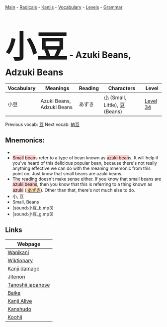 <style> bigfont {font-size: 100px}</style>
[Main](../README.md) -
[Radicals](../radicals.md) -
[Kanjis](../kanjis.md) -
[Vocabulary](../vocabulary.md) -
[Levels](../levels.md) -
[Grammar](../grammar.md)
# <bigfont> 小豆</bigfont> - Azuki Beans, Adzuki Beans 

| Vocabulary | Meanings | Reading | Characters | Level |
| --- | --- | --- | --- | --- |
| 小豆 | Azuki Beans, Adzuki Beans | あずき |  [小](../kanjis/小.md) (Small, Little), [豆](../kanjis/豆.md) (Beans) | [Level 34](../levels/wk_level34.md) |

Previous vocab: [豆](豆.md) Next vocab: [納豆](納豆.md) 

## Mnemonics:

* 
* <span style="background-color:#ffcccb"> Small</span> <span style="background-color:#ffcccb"> bean</span>s refer to a type of bean known as <span style="background-color:#ffcccb"> azuki bean</span>s. It will help if you've heard of this delicious popular bean, because there's not really anything effective we can do with the meaning mnemonic from this point on. Just know that small beans are azuki beans.
* The reading doesn't make sense either. If you know that small beans are <span style="background-color:#ffcccb"> azuki beans</span>, then you know that this is referring to a thing known as <span style="background-color:#ffcccb"> azuki</span> (<span style="background-color:#fed8b1"> [あずき](https://jisho.org/search/あずき)</span>). Other than that, there's not much else to do.
* 小, 豆
* Small, Beans
* [sound:小豆_b.mp3]
* [sound:小豆_g.mp3]


## Links 

| Webpage |
| --- |
| [Wanikani          ](https://www.wanikani.com/kanji/小豆) |
| [Wiktionary        ](https://en.wiktionary.org/wiki/小豆) |
| [Kanji damage      ](http://www.kanjidamage.com/kanji/search?utf8=✓&q=小豆) |
| [Jitenon           ](https://jitenon.com/kanji/小豆) |
| [Tanoshii japanese ](https://www.tanoshiijapanese.com/dictionary/kanji.cfm?k=小豆) |
| [Baike             ](https://baike.baidu.com/item/小豆) |
| [Kanji Alive       ](https://app.kanjialive.com/小豆) |
| [Kanshudo          ](https://www.kanshudo.com/searchmn?q=小豆) |
| [Koohii            ](https://kanji.koohii.com/study/kanji/小豆) |
